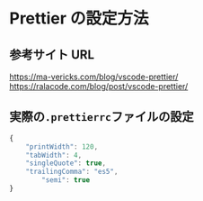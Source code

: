 # Prettier の設定方法

## 参考サイト URL

https://ma-vericks.com/blog/vscode-prettier/
https://ralacode.com/blog/post/vscode-prettier/

## 実際の`.prettierrc`ファイルの設定

```js
{
    "printWidth": 120,
    "tabWidth": 4,
    "singleQuote": true,
    "trailingComma": "es5",
        "semi": true
}
```
